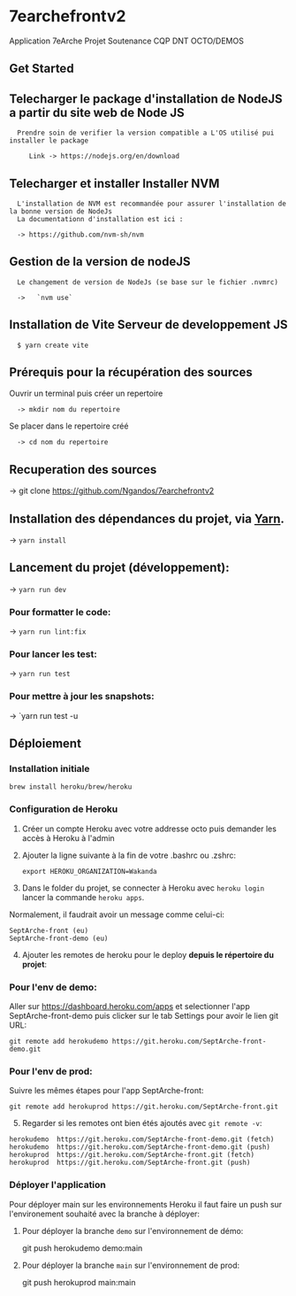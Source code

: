# 7earchefrontv2

Application 7eArche Projet Soutenance CQP DNT OCTO/DEMOS

## Get Started

## Telecharger le package d'installation de NodeJS a partir du site web de Node JS

      Prendre soin de verifier la version compatible a L'OS utilisé pui installer le package

         Link -> https://nodejs.org/en/download

## Telecharger et installer Installer NVM

      L'installation de NVM est recommandée pour assurer l'installation de la bonne version de NodeJs
      La documentationn d'installation est ici :

      -> https://github.com/nvm-sh/nvm

## Gestion de la version de nodeJS

      Le changement de version de NodeJs (se base sur le fichier .nvmrc)

      ->   `nvm use`

## Installation de Vite Serveur de developpement JS

      $ yarn create vite

## Prérequis pour la récupération des sources

Ouvrir un terminal puis créer un repertoire

      -> mkdir nom du repertoire

Se placer dans le repertoire créé

      -> cd nom du repertoire

## Recuperation des sources

-> git clone https://github.com/Ngandos/7earchefrontv2

## Installation des dépendances du projet, via [Yarn](https://yarnpkg.com/).

-> `yarn install`

## Lancement du projet (développement):

-> `yarn run dev`

### Pour formatter le code:

-> `yarn run lint:fix`

### Pour lancer les test:

-> `yarn run test`

### Pour mettre à jour les snapshots:

-> `yarn run test -u

## Déploiement

### Installation initiale

    brew install heroku/brew/heroku

### Configuration de Heroku

1. Créer un compte Heroku avec votre addresse octo puis demander les accès à Heroku à l'admin

2. Ajouter la ligne suivante à la fin de votre .bashrc ou .zshrc:

   `export HEROKU_ORGANIZATION=Wakanda`

3. Dans le folder du projet, se connecter à Heroku avec `heroku login` lancer la commande `heroku apps`.

Normalement, il faudrait avoir un message comme celui-ci:

```
SeptArche-front (eu)
SeptArche-front-demo (eu)
```

4. Ajouter les remotes de heroku pour le deploy **depuis le répertoire du projet**:

<!-- heroku git:remote -a SeptArche-front
heroku git:remote -a SeptArche-front-demo -->

### Pour l'env de demo:

Aller sur https://dashboard.heroku.com/apps et selectionner l'app SeptArche-front-demo puis clicker sur le tab Settings pour avoir le lien git URL:

`git remote add herokudemo https://git.heroku.com/SeptArche-front-demo.git`

### Pour l'env de prod:

Suivre les mêmes étapes pour l'app SeptArche-front:

`git remote add herokuprod https://git.heroku.com/SeptArche-front.git`

5. Regarder si les remotes ont bien étés ajoutés avec `git remote -v`:

```
herokudemo	https://git.heroku.com/SeptArche-front-demo.git (fetch)
herokudemo	https://git.heroku.com/SeptArche-front-demo.git (push)
herokuprod	https://git.heroku.com/SeptArche-front.git (fetch)
herokuprod	https://git.heroku.com/SeptArche-front.git (push)
```

### Déployer l'application

Pour déployer main sur les environnements Heroku il faut faire un push sur l'environement souhaité avec la branche à déployer:

1. Pour déployer la branche `demo` sur l'environnement de démo:

   git push herokudemo demo:main

2. Pour déployer la branche `main` sur l'environnement de prod:

   git push herokuprod main:main

